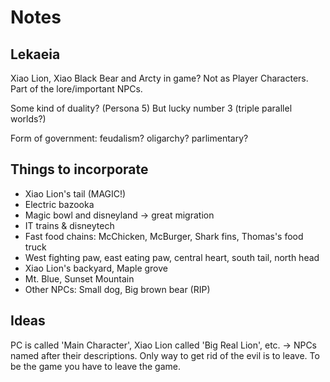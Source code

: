 # Notes

## Lekaeia

Xiao Lion, Xiao Black Bear and Arcty in game? Not as Player Characters. Part of the lore/important NPCs.

Some kind of duality? (Persona 5) But lucky number 3 (triple parallel worlds?)

Form of government: feudalism? oligarchy? parlimentary?

## Things to incorporate

- Xiao Lion's tail (MAGIC!)
- Electric bazooka
- Magic bowl and disneyland &rarr; great migration
- IT trains & disneytech
- Fast food chains: McChicken, McBurger, Shark fins, Thomas's food truck
- West fighting paw, east eating paw, central heart, south tail, north head
- Xiao Lion's backyard, Maple grove
- Mt. Blue, Sunset Mountain
- Other NPCs: Small dog, Big brown bear (RIP)

## Ideas

PC is called 'Main Character', Xiao Lion called 'Big Real Lion', etc. &rarr; NPCs named after their descriptions.
Only way to get rid of the evil is to leave. To be the game you have to leave the game.
